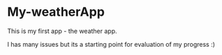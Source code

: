 # My-weatherApp
This is my first app - the weather app.

I has many issues but its a starting point for evaluation of my progress :)
